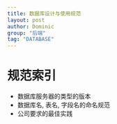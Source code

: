 ```yaml
---
title: 数据库设计与使用规范
layout: post
author: Dominic
group: "后端"
tag: "DATABASE"
---
```


# 规范索引
- 数据库服务器的类型的版本
- 数据库名, 表名, 字段名的命名规范
- 公司要求的最佳实践
